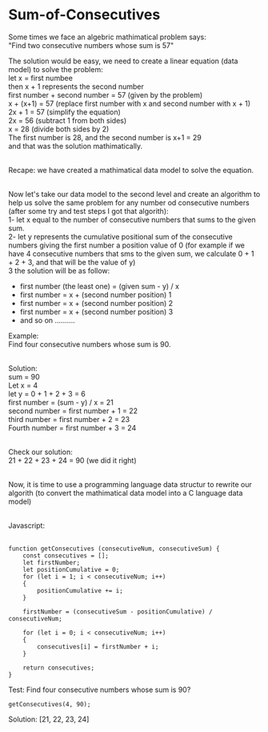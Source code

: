 # Sum-of-Consecutives
Some times we face an algebric mathimatical problem says:<br/>
"Find two consecutive numbers whose sum is 57"<br/>

The solution would be easy, we need to create a linear equation (data model) to solve the problem:<br/>
let x = first numbee<br/>
then  x + 1 represents the second number<br/>
first number + second number  = 57 (given by the problem)<br/>
x + (x+1) = 57 (replace first number with x and second number with x + 1)<br/>
2x + 1 = 57 (simplify the equation)<br/>
2x = 56 (subtract 1 from both sides)<br/>
x = 28 (divide both sides by 2)<br/>
The first number is 28, and the second number is x+1 = 29<br/>
and that was the solution mathimatically.<br/><br/>

Recape: we have created a mathimatical data model to solve the equation.<br/><br/>

Now let's take our data model to the second level and create an algorithm to help us solve the same problem for any number od consecutive numbers (after some try and test steps I got that algorith):<br/>
1- let x equal to the number of consecutive numbers that sums to the given sum.<br/>
2- let y represents the cumulative positional sum of the consecutive numbers giving the first number a position value of 0 (for example if we have 4 consecutive numbers that sms to the given sum, we calculate 0 + 1 + 2 + 3, and that will be the value of y)<br/>
3 the solution will be as follow:<br/>
- first number (the least one) = (given sum - y) / x
- first number = x + (second number position) 1
- first number = x + (second number position) 2
- first number = x + (second number position) 3
- and so on ..........

Example:<br/>
Find four consecutive numbers whose sum is 90.<br/><br/>

Solution:<br/>
sum = 90<br/>
Let x = 4<br/>
let y = 0 + 1 + 2 + 3 = 6<br/>
first number = (sum - y) / x = 21<br/>
second number = first number + 1 = 22<br/>
third number = first number + 2 = 23<br/>
Fourth number = first number + 3 = 24<br/><br/>

Check our solution:<br/>
21 + 22 + 23 + 24 = 90 (we did it right)<br/><br/>

Now, it is time to use a programming language data structur to rewrite our algorith (to convert the mathimatical data model into a C language data model)<br/><br/>

Javascript:<br/><br/>
```
function getConsecutives (consecutiveNum, consecutiveSum) {
    const consecutives = [];
    let firstNumber;
    let positionCumulative = 0;
    for (let i = 1; i < consecutiveNum; i++)
    {
        positionCumulative += i;
    }

    firstNumber = (consecutiveSum - positionCumulative) / consecutiveNum;
    
    for (let i = 0; i < consecutiveNum; i++)
    {
        consecutives[i] = firstNumber + i;
    }

    return consecutives;
}
```
Test:
Find four consecutive numbers whose sum is 90?
```
getConsecutives(4, 90);
```
Solution: [21, 22, 23, 24]

